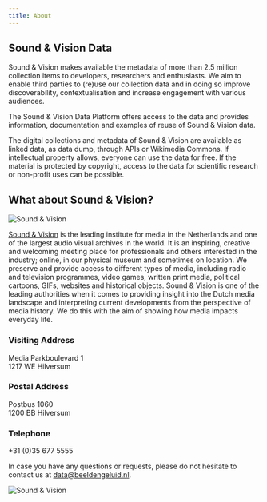 ```yaml
---
title: About
---
```


## Sound & Vision Data

Sound & Vision makes available the metadata of more than 2.5 million collection items to developers, researchers and enthusiasts. We aim to enable third parties to (re)use our collection data and in doing so improve discoverability, contextualisation and increase engagement with various audiences.

<!--more-->

The Sound & Vision Data Platform offers access to the data and provides information, documentation and examples of reuse of Sound & Vision data.

The digital collections and metadata of Sound & Vision are available as linked data, as data dump, through APIs or Wikimedia Commons. If intellectual property allows, everyone can use the data for free. If the material is protected by copyright, access to the data for scientific research or non-profit uses can be possible.

## What about Sound & Vision?

![Sound & Vision](/uploads/images/B&G_logo_RGB_liggend_RL.png)

[Sound & Vision](https://www.beeldengeluid.nl/en) is the leading institute for media in the Netherlands and one of the largest audio visual archives in the world. It is an inspiring, creative and welcoming meeting place for professionals and others interested in the industry; online, in our physical museum and sometimes on location. We preserve and provide access to different types of media, including radio and television programmes, video games, written print media, political cartoons, GIFs, websites and historical objects. Sound & Vision is one of the leading authorities when it comes to providing insight into the Dutch media landscape and interpreting current developments from the perspective of media history. We do this with the aim of showing how media impacts everyday life.

### Visiting Address

Media Parkboulevard 1  
1217 WE Hilversum

### Postal Address

Postbus 1060  
1200 BB Hilversum

### Telephone

+31 (0)35 677 5555

In case you have any questions or requests, please do not hesitate to contact us at [data@beeldengeluid.nl](mailto:data@beeldengeluid.nl).

![Sound & Vision](/uploads/images/about.jpg)
